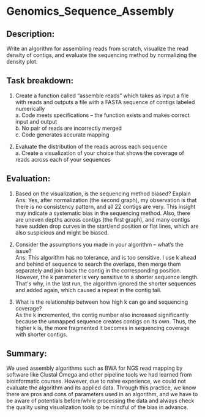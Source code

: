 # Genomics_Sequence_Assembly
## Description: 
Write an algorithm for assembling reads from scratch, visualize the read density of contigs,
and evaluate the sequencing method by normalizing the density plot.


## Task breakdown:
1. Create a function called “assemble reads” which takes as input a file with reads and
outputs a file with a FASTA sequence of contigs labeled numerically <br>
a. Code meets specifications – the function exists and makes correct input and
output <br>
b. No pair of reads are incorrectly merged <br>
c. Code generates accurate mapping <br>

2. Evaluate the distribution of the reads across each sequence <br>
a. Create a visualization of your choice that shows the coverage of reads across each of
your sequences <br>


## Evaluation:
1. Based on the visualization, is the sequencing method biased? Explain<br>
Ans: Yes, after normalization (the second graph), my observation is that there is no consistency
pattern, and all 22 contigs are very. This insight may indicate a systematic bias in the
sequencing method. Also, there are uneven depths across contigs (the first graph), and
many contigs have sudden drop curves in the start/end position or flat lines, which are also
suspicious and might be biased.

2. Consider the assumptions you made in your algorithm – what’s the issue?<br>
Ans: This algorithm has no tolerance, and is too sensitive.
I use k ahead and behind of sequence to search the overlaps, then merge them separately
and join back the contig in the corresponding position. However, the k parameter is very
sensitive to a shorter sequence length. That's why, in the last run, the algorithm ignored the
shorter sequences and added again, which caused a repeat in the contig tail.

3. What is the relationship between how high k can go and sequencing coverage?<br>
As the k incremented, the contig number also increased significantly because the unmapped
sequence creates contigs on its own. Thus, the higher k is, the more fragmented it becomes
in sequencing coverage with shorter contigs.


## Summary: 
We used assembly algorithms such as BWA for NGS read mapping by software like Clustal Omega
and other pipeline tools we had learned from bioinformatic courses. However, due to naive
experience, we could not evaluate the algorithm and its applied data. Through this practice,
we know there are pros and cons of parameters used in an algorithm, and we have to be aware of
potentials before/while processing the data and always check the quality using visualization
tools to be mindful of the bias in advance.  
